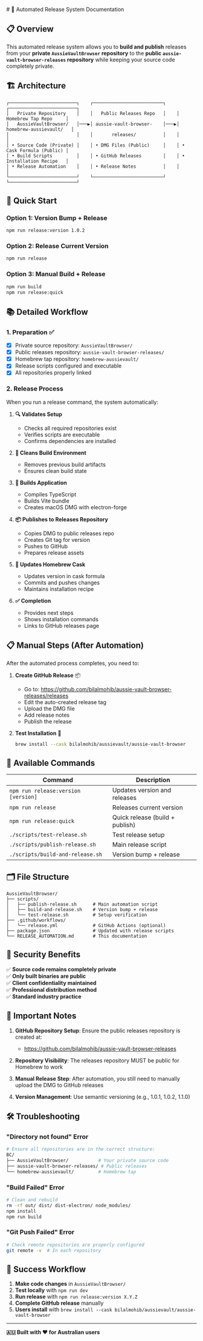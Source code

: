 \# 🚀 Automated Release System Documentation

## 📋 Overview

This automated release system allows you to **build and publish** releases from your **private `AussieVaultBrowser` repository** to the **public `aussie-vault-browser-releases` repository** while keeping your source code completely private.

## 🏗️ Architecture

```
┌─────────────────────────┐    ┌──────────────────────────┐    ┌─────────────────────────┐
│   Private Repository    │    │   Public Releases Repo   │    │   Homebrew Tap Repo     │
│   AussieVaultBrowser/   │───▶│ aussie-vault-browser-    │───▶│ homebrew-aussievault/   │
│                         │    │       releases/          │    │                         │
│ • Source Code (Private) │    │ • DMG Files (Public)     │    │ • Cask Formula (Public) │
│ • Build Scripts         │    │ • GitHub Releases        │    │ • Installation Recipe   │
│ • Release Automation    │    │ • Release Notes          │    │                         │
└─────────────────────────┘    └──────────────────────────┘    └─────────────────────────┘
```

## 🎯 Quick Start

### **Option 1: Version Bump + Release**
```bash
npm run release:version 1.0.2
```

### **Option 2: Release Current Version**
```bash
npm run release
```

### **Option 3: Manual Build + Release**
```bash
npm run build
npm run release:quick
```

## 📚 Detailed Workflow

### **1. Preparation** ✅

- [x] Private source repository: `AussieVaultBrowser/`
- [x] Public releases repository: `aussie-vault-browser-releases/`
- [x] Homebrew tap repository: `homebrew-aussievault/`
- [x] Release scripts configured and executable
- [x] All repositories properly linked

### **2. Release Process**

When you run a release command, the system automatically:

1. **🔍 Validates Setup**
   - Checks all required repositories exist
   - Verifies scripts are executable
   - Confirms dependencies are installed

2. **🧹 Cleans Build Environment**
   - Removes previous build artifacts
   - Ensures clean build state

3. **🔨 Builds Application**
   - Compiles TypeScript
   - Builds Vite bundle
   - Creates macOS DMG with electron-forge

4. **📦 Publishes to Releases Repository**
   - Copies DMG to public releases repo
   - Creates Git tag for version
   - Pushes to GitHub
   - Prepares release assets

5. **🍺 Updates Homebrew Cask**
   - Updates version in cask formula
   - Commits and pushes changes
   - Maintains installation recipe

6. **✅ Completion**
   - Provides next steps
   - Shows installation commands
   - Links to GitHub releases page

## 📋 Manual Steps (After Automation)

After the automated process completes, you need to:

1. **Create GitHub Release** 📦
   - Go to: https://github.com/bilalmohib/aussie-vault-browser-releases/releases
   - Edit the auto-created release tag
   - Upload the DMG file
   - Add release notes
   - Publish the release

2. **Test Installation** 🧪
   ```bash
   brew install --cask bilalmohib/aussievault/aussie-vault-browser
   ```

## 🔧 Available Commands

| Command | Description |
|---------|-------------|
| `npm run release:version [version]` | Updates version and releases |
| `npm run release` | Releases current version |
| `npm run release:quick` | Quick release (build + publish) |
| `./scripts/test-release.sh` | Test release setup |
| `./scripts/publish-release.sh` | Main release script |
| `./scripts/build-and-release.sh` | Version bump + release |

## 🗂️ File Structure

```
AussieVaultBrowser/
├── scripts/
│   ├── publish-release.sh      # Main automation script
│   ├── build-and-release.sh    # Version bump + release
│   └── test-release.sh         # Setup verification
├── .github/workflows/
│   └── release.yml             # GitHub Actions (optional)
├── package.json                # Updated with release scripts
└── RELEASE_AUTOMATION.md       # This documentation
```

## 🔐 Security Benefits

✅ **Source code remains completely private**  
✅ **Only built binaries are public**  
✅ **Client confidentiality maintained**  
✅ **Professional distribution method**  
✅ **Standard industry practice**  

## 🚨 Important Notes

1. **GitHub Repository Setup**: Ensure the public releases repository is created at:
   - https://github.com/bilalmohib/aussie-vault-browser-releases

2. **Repository Visibility**: The releases repository MUST be public for Homebrew to work

3. **Manual Release Step**: After automation, you still need to manually upload the DMG to GitHub releases

4. **Version Management**: Use semantic versioning (e.g., 1.0.1, 1.0.2, 1.1.0)

## 🛠️ Troubleshooting

### **"Directory not found" Error**
```bash
# Ensure all repositories are in the correct structure:
BC/
├── AussieVaultBrowser/           # Your private source code
├── aussie-vault-browser-releases/ # Public releases
└── homebrew-aussievault/         # Homebrew tap
```

### **"Build Failed" Error**
```bash
# Clean and rebuild
rm -rf out/ dist/ dist-electron/ node_modules/
npm install
npm run build
```

### **"Git Push Failed" Error**
```bash
# Check remote repositories are properly configured
git remote -v  # In each repository
```

## 🎉 Success Workflow

1. **Make code changes** in `AussieVaultBrowser/`
2. **Test locally** with `npm run dev`
3. **Run release** with `npm run release:version X.Y.Z`
4. **Complete GitHub release** manually
5. **Users install** with `brew install --cask bilalmohib/aussievault/aussie-vault-browser`

---

**🇦🇺 Built with ❤️ for Australian users** 